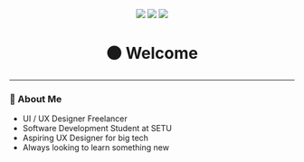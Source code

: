 <!-- Monotone Black README -->

<p align="center">
  <img src="https://img.shields.io/badge/GitHub-000000?style=for-the-badge&logo=github&logoColor=white" />
  <img src="https://img.shields.io/badge/Code-000000?style=for-the-badge&logo=visualstudiocode&logoColor=white" />
  <img src="https://img.shields.io/badge/Terminal-000000?style=for-the-badge&logo=gnu-bash&logoColor=white" />
</p>

<h1 align="center">⚫ Welcome</h1>

<p align="center">
  <b></b>  
</p>

---

### 🖤 About Me
- UI / UX Designer Freelancer 
- Software Development Student at SETU
- Aspiring UX Designer for big tech
- Always looking to learn something new

